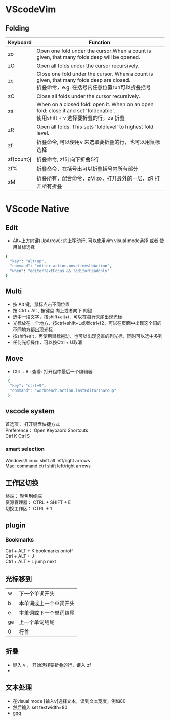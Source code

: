 # VScodeVim
## Folding
| Keyboard   | Function                                                     |
| ---------- | ------------------------------------------------------------ |
| zo         | Open one fold under the cursor.When a count is given, that many folds deep will be opened. |
| zO         | Open all folds under the cursor recursively.                 |
| zc         | Close one fold under the cursor. When a count is given, that many folds deep are closed.<br />折叠命令，e.g. 在括号内任意位置run可以折叠括号 |
| zC         | Close all folds under the cursor recursively.                |
| za         | When on a closed fold: open it. When on an open fold: close it and set 'foldenable'.<br />使用shift + v 选择要折叠的行，za 折叠 |
| zR         | Open all folds. This sets 'foldlevel' to highest fold level. |
| zf         | 折叠命令, 可以使用v 来选取要折叠的行，也可以用鼠标选择       |
| zf{count}j | 折叠命令, zf5j 向下折叠5行                                   |
| zf%        | 折叠命令，在括号出可以折叠括号内所有部分                     |
| zM         | 折叠所有，配合命令，zM  zo，打开最外的一层，zR 打开所有折叠  |


# VScode Native
## Edit
- Alt+上方向键(UpArrow): 向上移动行, 可以使用vim visual mode选择 或者 使用鼠标选择
```bash
{
  "key": "alt+up",
  "command": "editor.action.moveLinesUpAction",
  "when": "editorTextFocus && !editorReadonly"
}
```

## Multi
- 按 Alt 键，鼠标点击不同位置
- 按 Ctrl + Alt , 按键盘 向上或者向下 的键
- 选中一段文字，按shift+alt+i，可以在每行末尾出现光标
- 光标放在一个地方，按ctrl+shift+L或者ctrl+f2，可以在页面中出现这个词的不同地方都出现光标
- 按shift+alt，再使用鼠标拖动，也可以出现竖直的列光标，同时可以选中多列
- 任何光标操作，可以按Ctrl + U取消

## Move
- Ctrl + 9 : 查看: 打开组中最后一个编辑器
```bash
 {
  "key": "ctrl+9",
  "command": "workbench.action.lastEditorInGroup"
 }
```

## vscode system  
首选项： 打开键盘快捷方式  
Preference： Open Keybaord Shortcuts  
Ctrl K  Ctrl  S


### smart selection
Windows/Linux:  shift alt left/right arrows  
Mac:            command ctrl shift left/right arrows



## 工作区切换
终端： 聚焦到终端        
资源管理器：             CTRL + SHIFT + E  
切换工作区：             CTRL + 1  


## plugin

### Bookmarks
Ctrl + ALT +  K    bookmarks on/off  
Ctrl + ALT +  J  
Ctrl + ALT +  L    jump next

## 光标移到

|              |                          |
|--------------|--------------------------|
|      w       | 下一个单词开头            |
|      b       | 本单词或上一个单词开头     |
|      e       | 本单词或下一个单词结尾     |
|      ge      | 上一个单词结尾            |
|      0       | 行首                     |


## 折叠
- 键入 v ， 开始选择要折叠的行，键入 zf
- 

## 文本处理
- 在visual mode [输入v]选择文本，读到文本宽度，例如80
- 然后输入 set textwidth=80
- gqq
